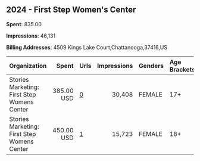## 2024 - First Step Women's Center 
**Spent**: 835.00

**Impressions**: 46,131

**Billing Addresses**: 4509 Kings Lake Court,Chattanooga,37416,US

|Organization|Spent|Urls|Impressions|Genders|Age Brackets|Country Codes|
|:---|---:|:---|---:|:---|:---|:---|
|Stories Marketing: First Step Womens Center|385.00 USD|[0](https://www.snap.com/political-ads/asset/c96a76b34412149e5139a655fb83519d09eb9cc0ed1da1db728a47231ab8df5a?mediaType=mp4)|30,408|FEMALE|17+|united states|
|Stories Marketing: First Step Womens Center|450.00 USD|[1](https://www.snap.com/political-ads/asset/7eae9bff69708fadc40a24a85e36f74c1e208d346d32c866ab9eadaf174e5b56?mediaType=mp4)|15,723|FEMALE|18+|united states|
